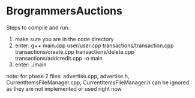 # BrogrammersAuctions

Steps to compile and run:

1. make sure you are in the code directory
2. enter: g++ main.cpp user/user.cpp transactions/transaction.cpp transactions/create.cpp transactions/delete.cpp transactions/addcredit.cpp -o main
3. enter: ./main

note: for phase 2 files: advertise.cpp, advertise.h, CurrentItemsFileManager.cpp, CurrentItemsFileManager.h can be ignored as they are not implemented or used right now